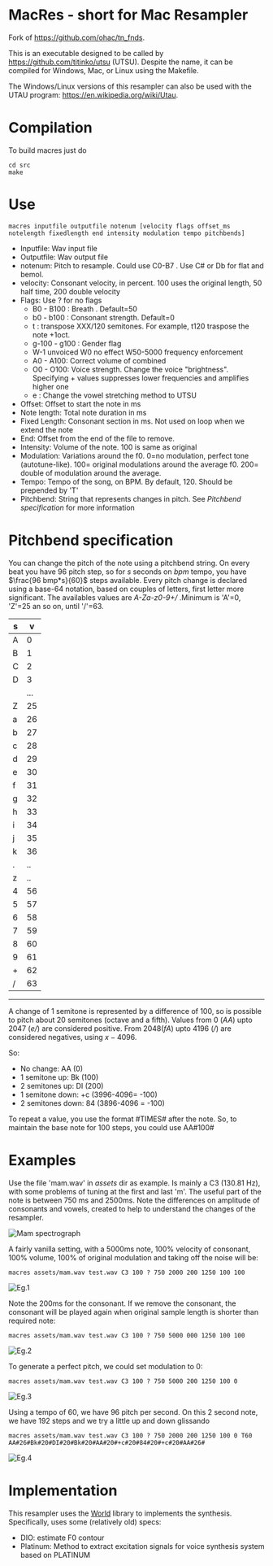 # MacRes - short for Mac Resampler

Fork of https://github.com/ohac/tn_fnds.

This is an executable designed to be called by https://github.com/titinko/utsu (UTSU).
Despite the name, it can be compiled for Windows, Mac, or Linux using the Makefile.

The Windows/Linux versions of this resampler can also be used with the UTAU program:
https://en.wikipedia.org/wiki/Utau.


# Compilation

To build macres just do
```
cd src
make
```


# Use

```
macres inputfile outputfile notenum [velocity flags offset_ms notelength fixedlength end intensity modulation tempo pitchbends]
```

* Inputfile: Wav input file
* Outputfile: Wav output file
* notenum: Pitch to resample. Could use C0-B7 . Use C# or Db for flat and bemol.
* velocity: Consonant velocity, in percent. 100 uses the original length, 50 half time, 200 double velocity
* Flags: Use ? for no flags
  * B0 - B100 : Breath . Default=50
  * b0 - b100 : Consonant strength. Default=0
  * t<XXX> : transpose XXX/120 semitones. For example, t120 traspose the note +1oct. 
  * g-100 - g100 : Gender flag
  * W-1 unvoiced W0 no effect W50-5000 frequency enforcement
  * A0 - A100: Correct volume of combined
  * O0 - O100: Voice strength. Change the voice "brightness". Specifying + values suppresses lower frequencies and amplifies higher one
  * e : Change the vowel stretching method to UTSU
* Offset: Offset to start the note in ms 
* Note length: Total note duration in ms
* Fixed Length: Consonant section in ms. Not used on loop when we extend the note 
* End: Offset from the end of the file to remove.
* Intensity: Volume of the note. 100 is same as original
* Modulation: Variations around the f0. 0=no modulation, perfect tone (autotune-like). 100= original modulations around the average f0. 200= double of modulation around the average.
* Tempo: Tempo of the song, on BPM. By default, 120. Should be prepended by 'T'
* Pitchbend: String that represents changes in pitch. See *Pitchbend specification* for more information

# Pitchbend specification

You can change the pitch of the note using a pitchbend string. On every beat you have 96 pitch step, so for *s* seconds on $bpm$ tempo, you have $\frac{96 bmp*s}{60}$ steps available.
Every pitch change is declared using a base-64 notation, based on couples of letters, first letter more significant. The availables values are *A-Za-z0-9+/* .Minimum is 'A'=0, 'Z'=25 an so on, until '/'=63. 

| s | v    |
|---|------|
| A |    0 |
| B |    1 |
| C |    2 |
| D |    3 |
|   |  ... |
| Z |   25 |
| a |   26 |
| b |   27 |
| c |   28 |
| d |   29 |
| e |   30 |
| f |   31 |
| g |   32 |
| h |   33 |
| i |   34 |
| j |   35 |
| k |   36 |
| . |   .. |
| z |   .. |
| 4 |   56 |
| 5 |   57 |
| 6 |   58 |
| 7 |   59 |
| 8 |   60 |
| 9 |   61 |
| + |   62 |
| / |   63 |
------------

A change of 1 semitone is represented by a difference of 100, so is possible to pitch about 20 semitones (octave and a fifth). Values from 0  (*AA*) upto 2047 (*e/*) are considered positive. From 2048(*fA*) upto 4196 (*/*) are considered negatives, using $x-4096$. 

So:


* No change: AA (0)
* 1 semitone up: Bk (100)
* 2 semitones up: DI (200)
* 1 semitone down: +c (3996-4096= -100)
* 2 semitones down: 84 (3896-4096 = -100)

To repeat a value, you use the format #TIMES# after the note. So, to maintain the base note for  100 steps, you could use AA#100#


# Examples

Use the file 'mam.wav' in *assets* dir as example. Is mainly a C3 (130.81 Hz), with some problems of tuning at the first and last 'm'. The useful part of the note is between 750 ms and 2500ms.
Note the differences on amplitude of consonants and vowels, created to help to understand the changes of the resampler.

![Mam spectrograph](assets/mam.png)

A fairly vanilla setting, with a 5000ms note, 100% velocity of consonant, 100% volume, 100% of original modulation and taking off the noise will be:
```
macres assets/mam.wav test.wav C3 100 ? 750 2000 200 1250 100 100
```

![Eg.1](assets/eg_1.png)

Note the 200ms for the consonant. If we remove the consonant, the consonant will be played again when original sample length is shorter than required note:

```
macres assets/mam.wav test.wav C3 100 ? 750 5000 000 1250 100 100
```

![Eg.2](assets/eg_2.png)

To generate a perfect pitch, we could set modulation to 0:
```
macres assets/mam.wav test.wav C3 100 ? 750 5000 200 1250 100 0
```
![Eg.3](assets/eg_3.png)


Using a tempo of 60, we have 96 pitch per second. On this 2 second note, we have 192 steps and we try a little up and down glissando
```
macres assets/mam.wav test.wav C3 100 ? 750 2000 200 1250 100 0 T60 AA#26#Bk#20#DI#20#Bk#20#AA#20#+c#20#84#20#+c#20#AA#26#
```
 
![Eg.4](assets/eg_4.png)

# Implementation

This resampler uses the  [World](https://github.com/mmorise/World) library to implements the synthesis.
Specifically, uses some (relatively old) specs:

* DIO: estimate F0 contour
* Platinum: Method to extract excitation signals for voice synthesis system based on PLATINUM

